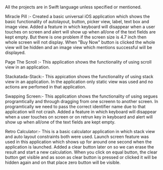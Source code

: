 All the projects are in Swift language unless specified or mentioned.

Miracle Pill :- Created a basic universal iOS application which shows the basic functionality of autolayout, button, picker view, label, text box and image view. Added a feature in which keyboard will disappear when a user touches on screen and alert will show up when all/one of the text fields are kept empty. But there is one problem if the screen size is 4.7 inch then whole screen will not display. When "Buy Now" button is clicked the whole view will be hidden and an image view which mentions successful will be displayed.

Page The Scroll :- This application shows the functionality of using scroll view in an application. 

Stackatada-Stack:- This appication shows the functionality of using stack view in an application. In the application only static view was used and no actions are perfomed in that application.

Swapping Screen:- This application shows the functionality of using segues programtically and through dragging from one screenn to another screen. In programtically we need to pass the correct identifier name due to that application will not crash. Added a feature in which keyboard will disappear when a user touches on screen or on retrun key in keyboard and alert will show up when all/one of the text fields are kept empty.

Retro Calculator:- This is a basic calculator application in which stack view and auto layout constraints both were used. Launch screen feature was used in this application which shows up for around one second when the application is launched. Added a clear button later on so we can erase the result and start a new calculation. When you click on equal button, the clear button get visible and as soon as clear button is pressed or clicked it will be hidden again and on that place zero button will be visible.
